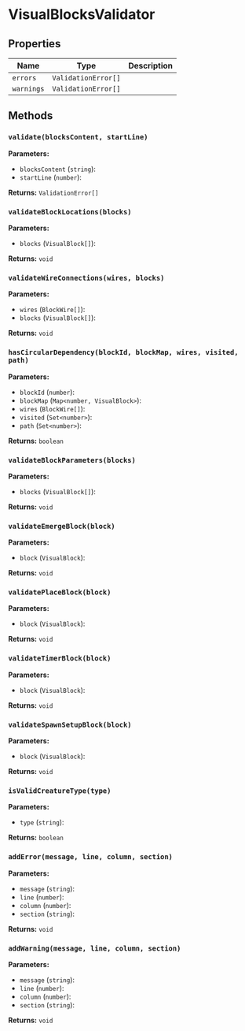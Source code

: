 # VisualBlocksValidator

## Properties

| Name | Type | Description |
|------|------|-------------|
| `errors` | `ValidationError[]` |  |
| `warnings` | `ValidationError[]` |  |

## Methods

### `validate(blocksContent, startLine)`

**Parameters:**

- `blocksContent` (`string`): 
- `startLine` (`number`): 

**Returns:** `ValidationError[]`

### `validateBlockLocations(blocks)`

**Parameters:**

- `blocks` (`VisualBlock[]`): 

**Returns:** `void`

### `validateWireConnections(wires, blocks)`

**Parameters:**

- `wires` (`BlockWire[]`): 
- `blocks` (`VisualBlock[]`): 

**Returns:** `void`

### `hasCircularDependency(blockId, blockMap, wires, visited, path)`

**Parameters:**

- `blockId` (`number`): 
- `blockMap` (`Map<number, VisualBlock>`): 
- `wires` (`BlockWire[]`): 
- `visited` (`Set<number>`): 
- `path` (`Set<number>`): 

**Returns:** `boolean`

### `validateBlockParameters(blocks)`

**Parameters:**

- `blocks` (`VisualBlock[]`): 

**Returns:** `void`

### `validateEmergeBlock(block)`

**Parameters:**

- `block` (`VisualBlock`): 

**Returns:** `void`

### `validatePlaceBlock(block)`

**Parameters:**

- `block` (`VisualBlock`): 

**Returns:** `void`

### `validateTimerBlock(block)`

**Parameters:**

- `block` (`VisualBlock`): 

**Returns:** `void`

### `validateSpawnSetupBlock(block)`

**Parameters:**

- `block` (`VisualBlock`): 

**Returns:** `void`

### `isValidCreatureType(type)`

**Parameters:**

- `type` (`string`): 

**Returns:** `boolean`

### `addError(message, line, column, section)`

**Parameters:**

- `message` (`string`): 
- `line` (`number`): 
- `column` (`number`): 
- `section` (`string`): 

**Returns:** `void`

### `addWarning(message, line, column, section)`

**Parameters:**

- `message` (`string`): 
- `line` (`number`): 
- `column` (`number`): 
- `section` (`string`): 

**Returns:** `void`


